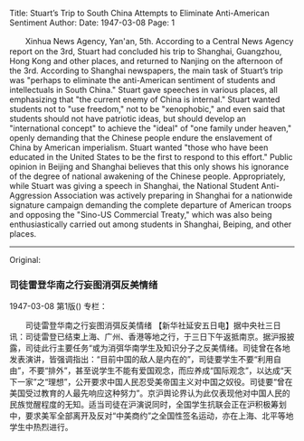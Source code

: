 Title: Stuart’s Trip to South China Attempts to Eliminate Anti-American Sentiment
Author:
Date: 1947-03-08
Page: 1

　　Xinhua News Agency, Yan'an, 5th. According to a Central News Agency report on the 3rd, Stuart had concluded his trip to Shanghai, Guangzhou, Hong Kong and other places, and returned to Nanjing on the afternoon of the 3rd. According to Shanghai newspapers, the main task of Stuart’s trip was "perhaps to eliminate the anti-American sentiment of students and intellectuals in South China." Stuart gave speeches in various places, all emphasizing that "the current enemy of China is internal." Stuart wanted students not to "use freedom," not to be "xenophobic," and even said that students should not have patriotic ideas, but should develop an "international concept" to achieve the "ideal" of "one family under heaven," openly demanding that the Chinese people endure the enslavement of China by American imperialism. Stuart wanted "those who have been educated in the United States to be the first to respond to this effort." Public opinion in Beijing and Shanghai believes that this only shows his ignorance of the degree of national awakening of the Chinese people. Appropriately, while Stuart was giving a speech in Shanghai, the National Student Anti-Aggression Association was actively preparing in Shanghai for a nationwide signature campaign demanding the complete departure of American troops and opposing the "Sino-US Commercial Treaty," which was also being enthusiastically carried out among students in Shanghai, Beiping, and other places.



<hr /> 

Original: 


### 司徒雷登华南之行妄图消弭反美情绪

1947-03-08
第1版()
专栏：

　　司徒雷登华南之行妄图消弭反美情绪
    【新华社延安五日电】据中央社三日讯：司徒雷登已结束上海、广州、香港等地之行，于三日下午返抵南京。据沪报披露，司徒此行主要任务“或为消弭华南学生及知识分子之反美情绪。司徒曾在各地发表演讲，皆强调指出：“目前中国的敌人是内在的”，司徒要学生不要“利用自由”，不要“排外”，甚至说学生不能有爱国观念，而应养成“国际观念”，以达成“天下一家”之“理想”，公开要求中国人民忍受美帝国主义对中国之奴役。司徒要“曾在美国受过教育的人最先响应这种努力”。京沪舆论界认为此仅表现他对中国人民的民族觉醒程度的无知。适当司徒在沪演说同时，全国学生抗联会正在沪积极筹划中，要求美军全部离开及反对“中美商约”之全国性签名运动，亦在上海、北平等地学生中热烈进行。
